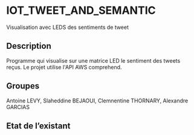 # IOT_TWEET_AND_SEMANTIC
Visualisation avec LEDS des sentiments de tweet

## Description
Programme qui visualise sur une matrice LED le sentiment des tweets reçus. Le projet utilise l'API AWS comprehend.

## Groupes
Antoine LEVY, Slaheddine BEJAOUI, Clemnentine THORNARY, Alexandre GARCIAS

## Etat de l’existant

